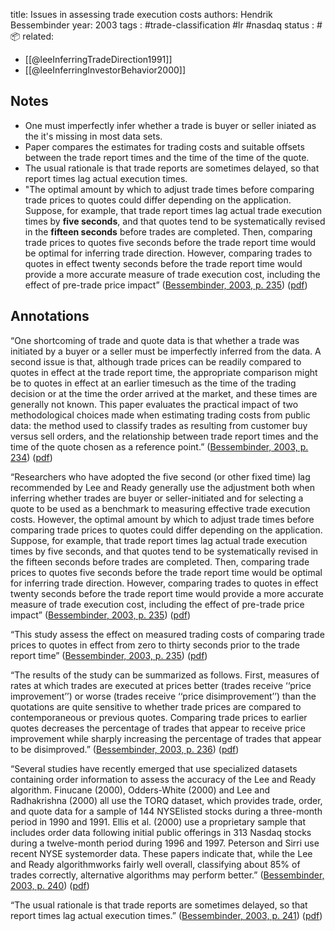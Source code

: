 
title: Issues in assessing trade execution costs
authors: Hendrik Bessembinder
year: 2003
tags : #trade-classification #lr  #nasdaq
status : #📦 
related:
- [[@leeInferringTradeDirection1991]]
- [[@leeInferringInvestorBehavior2000]]

## Notes
- One must imperfectly infer whether a trade is buyer or seller iniated as the it's missing in most data sets.
- Paper compares the estimates for trading costs and suitable offsets between the trade report times and the time of the time of the quote. 
- The usual rationale is that trade reports are sometimes delayed, so that report times lag actual execution times.
- "The optimal amount by which to adjust trade times before comparing trade prices to quotes could differ depending on the application. Suppose, for example, that trade report times lag actual trade execution times by **five seconds**, and that quotes tend to be systematically revised in the **fifteen seconds** before trades are completed. Then, comparing trade prices to quotes five seconds before the trade report time would be optimal for inferring trade direction. However, comparing trades to quotes in effect twenty seconds before the trade report time would provide a more accurate measure of trade execution cost, including the effect of pre-trade price impact” ([Bessembinder, 2003, p. 235](zotero://select/library/items/NK6FX9NU)) ([pdf](zotero://open-pdf/library/items/JPDGE6S7?page=3&annotation=FSW8A4F7))

## Annotations
“One shortcoming of trade and quote data is that whether a trade was initiated by a buyer or a seller must be imperfectly inferred from the data. A second issue is that, although trade prices can be readily compared to quotes in effect at the trade report time, the appropriate comparison might be to quotes in effect at an earlier timesuch as the time of the trading decision or at the time the order arrived at the market, and these times are generally not known. This paper evaluates the practical impact of two methodological choices made when estimating trading costs from public data: the method used to classify trades as resulting from customer buy versus sell orders, and the relationship between trade report times and the time of the quote chosen as a reference point.” ([Bessembinder, 2003, p. 234](zotero://select/library/items/NK6FX9NU)) ([pdf](zotero://open-pdf/library/items/JPDGE6S7?page=2&annotation=327RJ8VQ))

“Researchers who have adopted the five second (or other fixed time) lag recommended by Lee and Ready generally use the adjustment both when inferring whether trades are buyer or seller-initiated and for selecting a quote to be used as a benchmark to measuring effective trade execution costs. However, the optimal amount by which to adjust trade times before comparing trade prices to quotes could differ depending on the application. Suppose, for example, that trade report times lag actual trade execution times by five seconds, and that quotes tend to be systematically revised in the fifteen seconds before trades are completed. Then, comparing trade prices to quotes five seconds before the trade report time would be optimal for inferring trade direction. However, comparing trades to quotes in effect twenty seconds before the trade report time would provide a more accurate measure of trade execution cost, including the effect of pre-trade price impact” ([Bessembinder, 2003, p. 235](zotero://select/library/items/NK6FX9NU)) ([pdf](zotero://open-pdf/library/items/JPDGE6S7?page=3&annotation=FSW8A4F7))

“This study assess the effect on measured trading costs of comparing trade prices to quotes in effect from zero to thirty seconds prior to the trade report time” ([Bessembinder, 2003, p. 235](zotero://select/library/items/NK6FX9NU)) ([pdf](zotero://open-pdf/library/items/JPDGE6S7?page=3&annotation=825Z64XT))

“The results of the study can be summarized as follows. First, measures of rates at which trades are executed at prices better (trades receive ‘‘price improvement’’) or worse (trades receive ‘‘price disimprovement’’) than the quotations are quite sensitive to whether trade prices are compared to contemporaneous or previous quotes. Comparing trade prices to earlier quotes decreases the percentage of trades that appear to receive price improvement while sharply increasing the percentage of trades that appear to be disimproved.” ([Bessembinder, 2003, p. 236](zotero://select/library/items/NK6FX9NU)) ([pdf](zotero://open-pdf/library/items/JPDGE6S7?page=4&annotation=EF7KIQMG))

“Several studies have recently emerged that use specialized datasets containing order information to assess the accuracy of the Lee and Ready algorithm. Finucane (2000), Odders-White (2000) and Lee and Radhakrishna (2000) all use the TORQ dataset, which provides trade, order, and quote data for a sample of 144 NYSElisted stocks during a three-month period in 1990 and 1991. Ellis et al. (2000) use a proprietary sample that includes order data following initial public offerings in 313 Nasdaq stocks during a twelve-month period during 1996 and 1997. Peterson and Sirri use recent NYSE systemorder data. These papers indicate that, while the Lee and Ready algorithmworks fairly well overall, classifying about 85% of trades correctly, alternative algorithms may perform better.” ([Bessembinder, 2003, p. 240](zotero://select/library/items/NK6FX9NU)) ([pdf](zotero://open-pdf/library/items/JPDGE6S7?page=8&annotation=X39EJ3N9))

“The usual rationale is that trade reports are sometimes delayed, so that report times lag actual execution times.” ([Bessembinder, 2003, p. 241](zotero://select/library/items/NK6FX9NU)) ([pdf](zotero://open-pdf/library/items/JPDGE6S7?page=9&annotation=IEZHRV42))